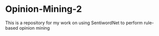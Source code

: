# Opinion-Mining-2
This is a repository for my work on using SentiwordNet to perform rule-based opinion mining
